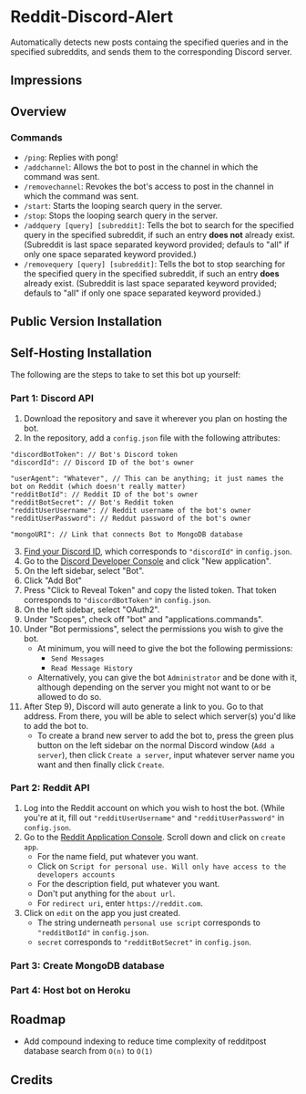 # Reddit-Discord-Alert

Automatically detects new posts containg the specified queries and in the specified subreddits, and sends them to the corresponding Discord server.

## Impressions

## Overview

### Commands
- ```/ping```: Replies with pong!
- ```/addchannel```: Allows the bot to post in the channel in which the command was sent.
- ```/removechannel```: Revokes the bot's access to post in the channel in which the command was sent.
- ```/start```: Starts the looping search query in the server.
- ```/stop```: Stops the looping search query in the server.
- ```/addquery [query] [subreddit]```: Tells the bot to search for the specified query in the specified subreddit, if such an entry **does not** already exist. (Subreddit is last space separated keyword provided; defauls to "all" if only one space separated keyword provided.)
- ```/removequery [query] [subreddit]```: Tells the bot to stop searching for the specified query in the specified subreddit, if such an entry **does** already exist. (Subreddit is last space separated keyword provided; defauls to "all" if only one space separated keyword provided.)
## Public Version Installation

## Self-Hosting Installation
The following are the steps to take to set this bot up yourself:

### Part 1: Discord API
1) Download the repository and save it wherever you plan on hosting the bot.
2) In the repository, add a ```config.json``` file with the following attributes:
```
"discordBotToken": // Bot's Discord token
"discordId": // Discord ID of the bot's owner

"userAgent": "Whatever", // This can be anything; it just names the bot on Reddit (which doesn't really matter)
"redditBotId": // Reddit ID of the bot's owner
"redditBotSecret": // Bot's Reddit token
"redditUserUsername": // Reddit username of the bot's owner
"redditUserPassword": // Reddut password of the bot's owner

"mongoURI": // Link that connects Bot to MongoDB database
```
3) [Find your Discord ID](https://support.discord.com/hc/en-us/articles/206346498-Where-can-I-find-my-User-Server-Message-ID-), which corresponds to ```"discordId"``` in ```config.json```.
4) Go to the [Discord Developer Console](https://discord.com/developers/applications) and click "New application".
5) On the left sidebar, select "Bot".
6) Click "Add Bot"
7) Press "Click to Reveal Token" and copy the listed token. That token corresponds to ```"discordBotToken"``` in ```config.json```.
8) On the left sidebar, select "OAuth2".
9) Under "Scopes", check off "bot" and "applications.commands".
10) Under "Bot permissions", select the permissions you wish to give the bot.
    - At minimum, you will need to give the bot the following permissions:
      - ```Send Messages```
      - ```Read Message History```
    - Alternatively, you can give the bot ```Administrator``` and be done with it, although depending on the server you might not want to or be allowed to do so.
11) After Step 9), Discord will auto generate a link to you. Go to that address. From there, you will be able to select which server(s) you'd like to add the bot to.
    - To create a brand new server to add the bot to, press the green plus button on the left sidebar on the normal Discord window (```Add a server```), then click ```Create a server```, input whatever server name you want and then finally click ```Create```.

### Part 2: Reddit API
1) Log into the Reddit account on which you wish to host the bot. (While you're at it, fill out ```"redditUserUsername"``` and ```"redditUserPassword"``` in ```config.json```.
2) Go to the [Reddit Application Console](https://ssl.reddit.com/prefs/apps/). Scroll down and click on ```create app```.
    - For the name field, put whatever you want.
    - Click on ```Script for personal use. Will only have access to the developers accounts```
    - For the description field, put whatever you want.
    - Don't put anything for the ```about url```.
    - For ```redirect uri```, enter ```https://reddit.com```.
3) Click on ```edit``` on the app you just created. 
    - The string underneath ```personal use script``` corresponds to ```"redditBotId"``` in ```config.json```.
    - ```secret``` corresponds to ```"redditBotSecret"``` in ```config.json```.

### Part 3: Create MongoDB database

### Part 4: Host bot on Heroku

## Roadmap
- Add compound indexing to reduce time complexity of redditpost database search from ```O(n)``` to ```O(1)```

## Credits
